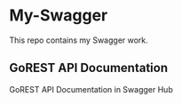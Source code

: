 # My-Swagger
This repo contains my Swagger work.

## GoREST API Documentation
GoREST API Documentation in Swagger Hub
